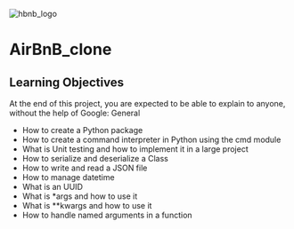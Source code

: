 ![hbnb_logo](https://user-images.githubusercontent.com/85451781/140629045-d5b7c5a3-6aed-44ef-ba78-94903444198d.png)

# AirBnB_clone
## Learning Objectives

At the end of this project, you are expected to be able to explain to anyone, without the help of Google:
General
* How to create a Python package
* How to create a command interpreter in Python using the cmd module
* What is Unit testing and how to implement it in a large project
* How to serialize and deserialize a Class
* How to write and read a JSON file
* How to manage datetime
* What is an UUID
* What is *args and how to use it
* What is **kwargs and how to use it
* How to handle named arguments in a function
